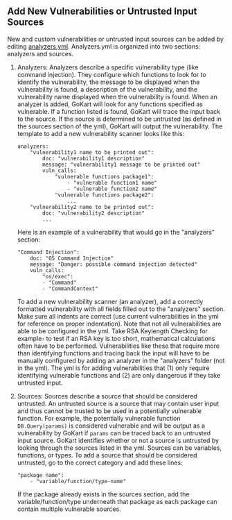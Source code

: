 ## Add New Vulnerabilities or Untrusted Input Sources
New and custom vulnerabilities or untrusted input sources can be added by editing [analyzers.yml](analyzers.yml).
Analyzers.yml is organized into two sections: analyzers and sources. 

1) Analyzers: Analyzers describe a specific vulnerability type (like command injection). 
    They configure which functions to look for to identify the vulnerability, the message to be displayed when 
    the vulnerability is found, a description of the vulnerability, and the vulnerability name displayed when the vulnerability is found. When an analyzer is added, GoKart will look for any functions specified as vulnerable. If a function listed is found, GoKart will trace the input back to the source. If the source is determined to be untrusted (as defined in the sources section of the yml), GoKart will output the vulnerability. The template to add a new vulnerability scanner looks like this:

    ```
    analyzers:
        "vulnerability1 name to be printed out":
            doc: "vulnerability1 description"
            message: "vulnerability1 message to be printed out"
            vuln_calls:
                "vulnerable functions package1":
                    - "vulnerable function1 name"
                    - "vulnerable function2 name"
                "vulnerable functions package2":
                    ...
        "vulnerability2 name to be printed out":
            doc: "vulnerability2 description"
            ...
    ```

    Here is an example of a vulnerability that would go in the "analyzers" section: 

    ```
    "Command Injection":
        doc: "OS Command Injection"
        message: "Danger: possible command injection detected"
        vuln_calls:
            "os/exec":
            - "Command"
            - "CommandContext"
    ```

    To add a new vulnerability scanner (an analyzer), add a correctly formatted vulnerability with all fields filled out to the "analyzers" section. Make sure all indents are correct (use current vulnerabilities in the yml for reference on proper indentation). Note that not all vulnerabilities are able to be configured in the yml. Take RSA Keylength Checking for example- to test if an RSA key is too short, mathematical calculations often have to be performed. Vulnerabilities like these that require more than identifying functions and tracing back the input will have to be manually configured by adding an analyzer in the "analyzers" folder (not in the yml). The yml is for adding vulnerabilities that (1) only require identifying vulnerable functions and (2) are only dangerous if they take untrusted input.

2) Sources: Sources describe a source that should be considered untrusted. An untrusted source is a source that may contain user input and thus cannot be trusted to be used in a potentially vulnerable function. For example, the potentially vulnerable function `DB.Query(params)` is considered vulnerable and will be output as a vulnerability by GoKart if `params` can be traced back to an untrusted input source. GoKart identifies whether or not a source is untrusted by looking through the sources listed in the yml. Sources can be variables, functions, or types. To add a source that should be considered untrusted, go to the correct category and add these lines:

    ```
    "package name":
        - "variable/function/type-name"
    ```

    If the package already exists in the sources section, add the variable/function/type underneath that package as each package can contain multiple vulnerable sources.
